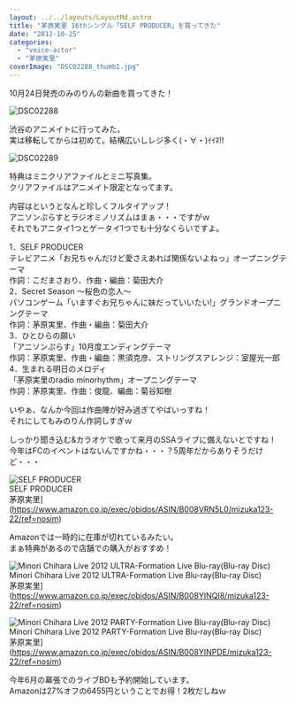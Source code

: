 ```yaml
---
layout: ../../layouts/LayoutMd.astro
title: "茅原実里 16thシングル「SELF PRODUCER」を買ってきた"
date: "2012-10-25"
categories: 
  - "voice-actor"
  - "茅原実里"
coverImage: "DSC02288_thumb1.jpg"
---
```


10月24日発売のみのりんの新曲を買ってきた！

![DSC02288](/archive/images/DSC02288_thumb.jpg "DSC02288")


渋谷のアニメイトに行ってみた。  
実は移転してからは初めて。結構広いしレジ多く(・∀・)ｲｲﾈ!!

![DSC02289](/archive/images/DSC02289_thumb.jpg "DSC02289")


特典はミニクリアファイルとミニ写真集。  
クリアファイルはアニメイト限定となってます。

内容はというとなんと珍しくフルタイアップ！  
アニソンぷらすとラジオミノリズムはまぁ・・・ですがｗ  
それでもアニタイ1つとゲータイ1つでも十分なくらいですよ。

1．SELF PRODUCER  
テレビアニメ「お兄ちゃんだけど愛さえあれば関係ないよねっ」オープニングテーマ  
作詞：こだまさおり、作曲・編曲：菊田大介  
2．Secret Season ～桜色の恋人～  
パソコンゲーム「いますぐお兄ちゃんに妹だっていいたい!」グランドオープニングテーマ  
作詞：茅原実里、作曲・編曲：菊田大介  
3．ひとひらの願い  
「アニソンぷらす」10月度エンディングテーマ  
作詞：茅原実里、作曲・編曲：黒須克彦、ストリングスアレンジ：室屋光一郎  
4．生まれる明日のメロディ  
「茅原実里のradio minorhythm」オープニングテーマ  
作詞：茅原実里、作曲：俊龍、編曲：菊谷知樹

いやぁ、なんか今回は作曲陣が好み過ぎてやばいっすね！  
それにしてもみのりん作詞しすぎｗ

しっかり聞き込む&カラオケで歌って来月のSSAライブに備えないとですね！  
今年はFCのイベントはないんですかね・・・？5周年だからありそうだけど・・・

![SELF PRODUCER](/archive/images/51yUQECMYWL._SL160_.jpg)  
SELF PRODUCER  
茅原実里](https://www.amazon.co.jp/exec/obidos/ASIN/B008VRN5L0/mizuka123-22/ref=nosim)

Amazonでは一時的に在庫が切れているみたい。  
まぁ特典があるので店舗での購入がおすすめ！

![Minori Chihara Live 2012 ULTRA-Formation Live Blu-ray(Blu-ray Disc)](/archive/images/no-image-no-ciu._AA160_.gif)  
Minori Chihara Live 2012 ULTRA-Formation Live Blu-ray(Blu-ray Disc)  
茅原実里](https://www.amazon.co.jp/exec/obidos/ASIN/B008YINQI8/mizuka123-22/ref=nosim)

![Minori Chihara Live 2012 PARTY-Formation Live Blu-ray(Blu-ray Disc)](/archive/images/no-image-no-ciu._AA160_.gif)  
Minori Chihara Live 2012 PARTY-Formation Live Blu-ray(Blu-ray Disc)  
茅原実里](https://www.amazon.co.jp/exec/obidos/ASIN/B008YINPDE/mizuka123-22/ref=nosim)

今年6月の幕張でのライブBDも予約開始しています。  
Amazonは27%オフの6455円ということでお得！2枚だしねｗ

